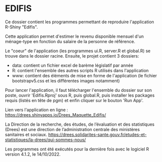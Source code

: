 # EDIFIS

Ce dossier contient les programmes permettant de reproduire l'application R-Shiny "Edifis". 

Cette application permet d'estimer le revenu disponible mensuel d'un ménage-type en fonction du salaire de la personne de référence. 

Le "coeur" de l'application (les programmes ui.R, server.R et global.R) se trouve dans le dossier racine. 
Ensuite, le projet contient 3 dossiers:
- data: contient un fichier excel de barème législatif par année
- R: contient l'ensemble des autres scripts R utilisés dans l'application
- www: contient des éléments de mise en forme de l'application (le fichier bootstrapv5.css et les différentes images notamment)

Pour lancer l'application, il faut télécharger l'ensemble du dossier sur son poste, ouvrir 'Edifis.Rproj' sous R, puis global.R, puis installer les packages requis (listés en tête de pgm) et enfin cliquer sur le bouton 'Run App'.

Lien vers l'application en ligne : https://drees.shinyapps.io/Drees_Maquette_Edifis/

La Direction de la recherche, des études, de l’évaluation et des statistiques (Drees) est une direction de l’administration centrale des ministères sanitaires et sociaux. 
https://drees.solidarites-sante.gouv.fr/etudes-et-statistiques/la-drees/qui-sommes-nous/ 

Les programmes ont été exécutés pour la dernière fois avec le logiciel R version 4.1.2, le 14/10/2022.
